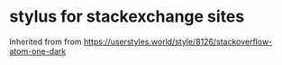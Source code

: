# stylus for stackexchange sites
Inherited from from https://userstyles.world/style/8126/stackoverflow-atom-one-dark
